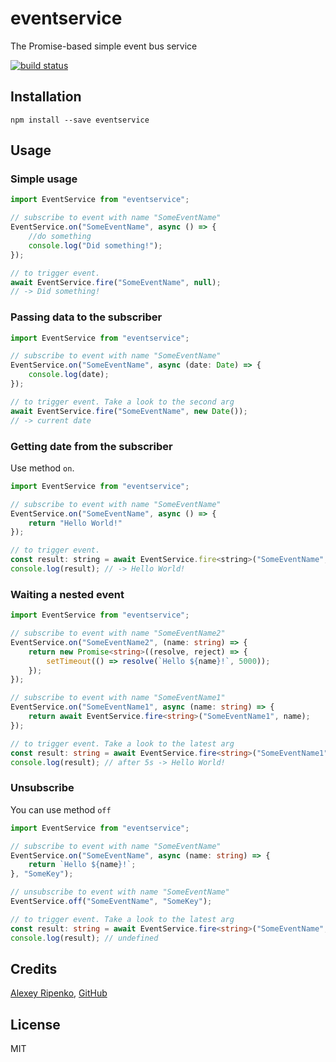 # eventservice

The Promise-based simple event bus service

[![build status](https://secure.travis-ci.org/ripenko/eventservice.svg)](http://travis-ci.org/AlexeyRipenko/eventservice)

## Installation

```
npm install --save eventservice
```

## Usage

### Simple usage
```js
import EventService from "eventservice";

// subscribe to event with name "SomeEventName"
EventService.on("SomeEventName", async () => {
    //do something
    console.log("Did something!");
});

// to trigger event.
await EventService.fire("SomeEventName", null);
// -> Did something!
```

### Passing data to the subscriber
```js
import EventService from "eventservice";

// subscribe to event with name "SomeEventName"
EventService.on("SomeEventName", async (date: Date) => {
    console.log(date);
});

// to trigger event. Take a look to the second arg
await EventService.fire("SomeEventName", new Date());
// -> current date
```

### Getting date from the subscriber
Use method `on`.
```js
import EventService from "eventservice";

// subscribe to event with name "SomeEventName"
EventService.on("SomeEventName", async () => {
    return "Hello World!"
});

// to trigger event.
const result: string = await EventService.fire<string>("SomeEventName", null);
console.log(result); // -> Hello World!
```

### Waiting a nested event
```ts
import EventService from "eventservice";

// subscribe to event with name "SomeEventName2"
EventService.on("SomeEventName2", (name: string) => {
    return new Promise<string>((resolve, reject) => {
        setTimeout(() => resolve(`Hello ${name}!`, 5000));
    });
});

// subscribe to event with name "SomeEventName1"
EventService.on("SomeEventName1", async (name: string) => {
    return await EventService.fire<string>("SomeEventName1", name);
});

// to trigger event. Take a look to the latest arg
const result: string = await EventService.fire<string>("SomeEventName1", "World");
console.log(result); // after 5s -> Hello World!
```

### Unsubscribe
You can use method `off`
```ts
import EventService from "eventservice";

// subscribe to event with name "SomeEventName"
EventService.on("SomeEventName", async (name: string) => {
    return `Hello ${name}!`;
}, "SomeKey");

// unsubscribe to event with name "SomeEventName"
EventService.off("SomeEventName", "SomeKey");

// to trigger event. Take a look to the latest arg
const result: string = await EventService.fire<string>("SomeEventName", "World");
console.log(result); // undefined
```

## Credits
[Alexey Ripenko](http://ripenko.ru/), [GitHub](https://github.com/AlexeyRipenko/)

## License

MIT
